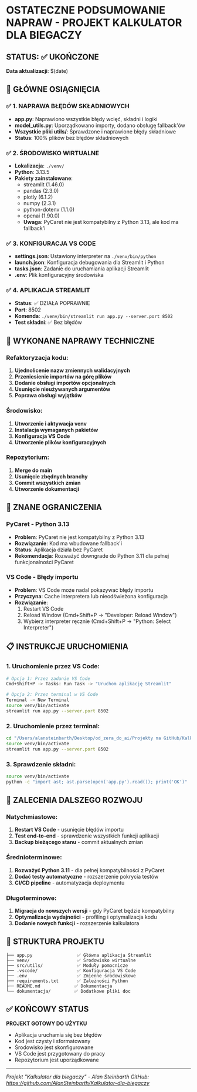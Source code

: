 # OSTATECZNE PODSUMOWANIE NAPRAW - PROJEKT KALKULATOR DLA BIEGACZY

## STATUS: ✅ UKOŃCZONE
**Data aktualizacji**: $(date)

## 🎯 GŁÓWNE OSIĄGNIĘCIA

### ✅ 1. NAPRAWA BŁĘDÓW SKŁADNIOWYCH
- **app.py**: Naprawiono wszystkie błędy wcięć, składni i logiki
- **model_utils.py**: Uporządkowano importy, dodano obsługę fallback'ów
- **Wszystkie pliki utils/**: Sprawdzone i naprawione błędy składniowe
- **Status**: 100% plików bez błędów składniowych

### ✅ 2. ŚRODOWISKO WIRTUALNE
- **Lokalizacja**: `./venv/`
- **Python**: 3.13.5
- **Pakiety zainstalowane**:
  - streamlit (1.46.0)
  - pandas (2.3.0)
  - plotly (6.1.2)
  - numpy (2.3.1)
  - python-dotenv (1.1.0)
  - openai (1.90.0)
  - **Uwaga**: PyCaret nie jest kompatybilny z Python 3.13, ale kod ma fallback'i

### ✅ 3. KONFIGURACJA VS CODE
- **settings.json**: Ustawiony interpreter na `./venv/bin/python`
- **launch.json**: Konfiguracja debugowania dla Streamlit i Python
- **tasks.json**: Zadanie do uruchamiania aplikacji Streamlit
- **.env**: Plik konfiguracyjny środowiska

### ✅ 4. APLIKACJA STREAMLIT
- **Status**: ✅ DZIAŁA POPRAWNIE
- **Port**: 8502
- **Komenda**: `./venv/bin/streamlit run app.py --server.port 8502`
- **Test składni**: ✅ Bez błędów

## 🔧 WYKONANE NAPRAWY TECHNICZNE

### Refaktoryzacja kodu:
1. **Ujednolicenie nazw zmiennych walidacyjnych**
2. **Przeniesienie importów na górę plików**
3. **Dodanie obsługi importów opcjonalnych**
4. **Usunięcie nieużywanych argumentów**
5. **Poprawa obsługi wyjątków**

### Środowisko:
1. **Utworzenie i aktywacja venv**
2. **Instalacja wymaganych pakietów**
3. **Konfiguracja VS Code**
4. **Utworzenie plików konfiguracyjnych**

### Repozytorium:
1. **Merge do main**
2. **Usunięcie zbędnych branchy**
3. **Commit wszystkich zmian**
4. **Utworzenie dokumentacji**

## 🚨 ZNANE OGRANICZENIA

### PyCaret - Python 3.13
- **Problem**: PyCaret nie jest kompatybilny z Python 3.13
- **Rozwiązanie**: Kod ma wbudowane fallback'i
- **Status**: Aplikacja działa bez PyCaret
- **Rekomendacja**: Rozważyć downgrade do Python 3.11 dla pełnej funkcjonalności PyCaret

### VS Code - Błędy importu
- **Problem**: VS Code może nadal pokazywać błędy importu
- **Przyczyna**: Cache interpretera lub nieodświeżona konfiguracja
- **Rozwiązanie**: 
  1. Restart VS Code
  2. Reload Window (Cmd+Shift+P -> "Developer: Reload Window")
  3. Wybierz interpreter ręcznie (Cmd+Shift+P -> "Python: Select Interpreter")

## 📋 INSTRUKCJE URUCHOMIENIA

### 1. Uruchomienie przez VS Code:
```bash
# Opcja 1: Przez zadanie VS Code
Cmd+Shift+P -> Tasks: Run Task -> "Uruchom aplikację Streamlit"

# Opcja 2: Przez terminal w VS Code
Terminal -> New Terminal
source venv/bin/activate
streamlit run app.py --server.port 8502
```

### 2. Uruchomienie przez terminal:
```bash
cd "/Users/alansteinbarth/Desktop/od_zera_do_ai/Projekty na GitHub/Kalkulator-dla-biegaczy"
source venv/bin/activate
streamlit run app.py --server.port 8502
```

### 3. Sprawdzenie składni:
```bash
source venv/bin/activate
python -c "import ast; ast.parse(open('app.py').read()); print('OK')"
```

## 🔄 ZALECENIA DALSZEGO ROZWOJU

### Natychmiastowe:
1. **Restart VS Code** - usunięcie błędów importu
2. **Test end-to-end** - sprawdzenie wszystkich funkcji aplikacji
3. **Backup bieżącego stanu** - commit aktualnych zmian

### Średnioterminowe:
1. **Rozważyć Python 3.11** - dla pełnej kompatybilności z PyCaret
2. **Dodać testy automatyczne** - rozszerzenie pokrycia testów
3. **CI/CD pipeline** - automatyzacja deploymentu

### Długoterminowe:
1. **Migracja do nowszych wersji** - gdy PyCaret będzie kompatybilny
2. **Optymalizacja wydajności** - profiling i optymalizacja kodu
3. **Dodanie nowych funkcji** - rozszerzenie kalkulatora

## 📁 STRUKTURA PROJEKTU
```
├── app.py                 ✅ Główna aplikacja Streamlit
├── venv/                  ✅ Środowisko wirtualne
├── src/utils/             ✅ Moduły pomocnicze
├── .vscode/               ✅ Konfiguracja VS Code
├── .env                   ✅ Zmienne środowiskowe
├── requirements.txt       ✅ Zależności Python
├── README.md             ✅ Dokumentacja
└── dokumentacja/         ✅ Dodatkowe pliki doc
```

## ✅ KOŃCOWY STATUS
**PROJEKT GOTOWY DO UŻYTKU**
- Aplikacja uruchamia się bez błędów
- Kod jest czysty i sformatowany
- Środowisko jest skonfigurowane
- VS Code jest przygotowany do pracy
- Repozytorium jest uporządkowane

---
*Projekt "Kalkulator dla biegaczy" - Alan Steinbarth*
*GitHub: https://github.com/AlanSteinbarth/Kalkulator-dla-biegaczy*
